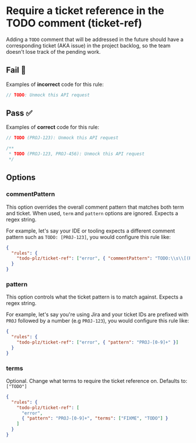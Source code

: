 # Require a ticket reference in the TODO comment (ticket-ref)

Adding a `TODO` comment that will be addressed in the future should have a corresponding ticket (AKA issue) in the project backlog, so the team doesn't lose track of the pending work.

## Fail 🛑

Examples of **incorrect** code for this rule:

```js
// TODO: Unmock this API request
```

## Pass ✅

Examples of **correct** code for this rule:

```js
// TODO (PROJ-123): Unmock this API request
```

```js
/**
 * TODO (PROJ-123, PROJ-456): Unmock this API request
 */
```

## Options

### commentPattern

This option overrides the overall comment pattern that matches both term and ticket. When used, `term` and `pattern` options are ignored. Expects a regex string.

For example, let's say your IDE or tooling expects a different comment pattern such as `TODO: [PROJ-123]`, you would configure this rule like:

```json
{
  "rules": {
    "todo-plz/ticket-ref": ["error", { "commentPattern": "TODO:\\s\\[(PROJ-[0-9]+[,\\s]*)+\\]" }]
  }
}
```

### pattern

This option controls what the ticket pattern is to match against. Expects a regex string.

For example, let's say you're using Jira and your ticket IDs are prefixed with `PROJ` followed by a number (e.g `PROJ-123`), you would configure this rule like:

```json
{
  "rules": {
    "todo-plz/ticket-ref": ["error", { "pattern": "PROJ-[0-9]+" }]
  }
}
```

### terms

Optional. Change what terms to require the ticket reference on. Defaults to: `["TODO"]`

```json
{
  "rules": {
    "todo-plz/ticket-ref": [
      "error",
      { "pattern": "PROJ-[0-9]+", "terms": ["FIXME", "TODO"] }
    ]
  }
}
```
